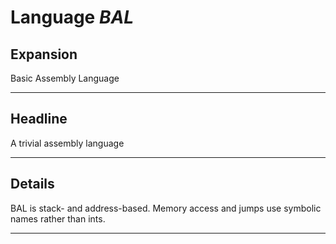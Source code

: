# Language *BAL*
## Expansion
Basic Assembly Language

---
## Headline
A trivial assembly language

---
## Details
BAL is stack- and address-based. Memory access and jumps use symbolic names rather than ints.

---
